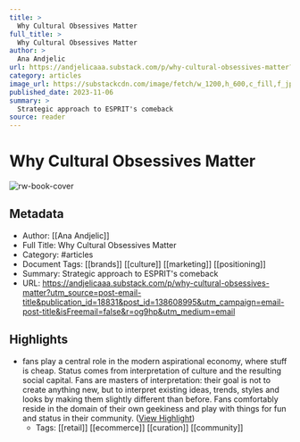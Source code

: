 ```yaml
---
title: >
  Why Cultural Obsessives Matter
full_title: >
  Why Cultural Obsessives Matter
author: >
  Ana Andjelic
url: https://andjelicaaa.substack.com/p/why-cultural-obsessives-matter?utm_source=post-email-title&publication_id=18831&post_id=138608995&utm_campaign=email-post-title&isFreemail=false&r=og9hp&utm_medium=email
category: articles
image_url: https://substackcdn.com/image/fetch/w_1200,h_600,c_fill,f_jpg,q_auto:good,fl_progressive:steep,g_auto/https%3A%2F%2Fsubstack-post-media.s3.amazonaws.com%2Fpublic%2Fimages%2F65308f67-460d-4c79-9ec5-acd998bd6f8e_2670x1396.png
published_date: 2023-11-06
summary: >
  Strategic approach to ESPRIT's comeback
source: reader
---
```

# Why Cultural Obsessives Matter

![rw-book-cover](https://substackcdn.com/image/fetch/w_1200,h_600,c_fill,f_jpg,q_auto:good,fl_progressive:steep,g_auto/https%3A%2F%2Fsubstack-post-media.s3.amazonaws.com%2Fpublic%2Fimages%2F65308f67-460d-4c79-9ec5-acd998bd6f8e_2670x1396.png)

## Metadata
- Author: [[Ana Andjelic]]
- Full Title: Why Cultural Obsessives Matter
- Category: #articles
- Document Tags: [[brands]] [[culture]] [[marketing]] [[positioning]] 
- Summary: Strategic approach to ESPRIT's comeback
- URL: https://andjelicaaa.substack.com/p/why-cultural-obsessives-matter?utm_source=post-email-title&publication_id=18831&post_id=138608995&utm_campaign=email-post-title&isFreemail=false&r=og9hp&utm_medium=email

## Highlights
- fans play a central role in the modern aspirational economy, where stuff is cheap. Status comes from interpretation of culture and the resulting social capital. Fans are masters of interpretation: their goal is not to create anything new, but to interpret existing ideas, trends, styles and looks by making them slightly different than before. Fans comfortably reside in the domain of their own geekiness and play with things for fun and status in their community. ([View Highlight](https://read.readwise.io/read/01hejn87ekm7bk3b7v72atswz9))
    - Tags: [[retail]] [[ecommerce]] [[curation]] [[community]] 


